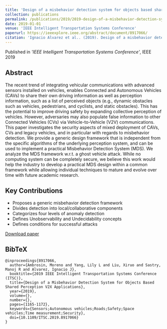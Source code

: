 ```yaml
---
title: 'Design of a misbehavior detection system for objects based shared perception V2X applications'
collection: publications
permalink: /publications/2019/2019-design-of-a-misbehavior-detection-system-for-objec
date: 2019-01-01
venue: 'IEEE Intelligent Transportation Systems Conference'
paperurl: https://ieeexplore.ieee.org/abstract/document/8917066/
citation: 'Ignacio Alvarez et al.. (2019). Design of a misbehavior detection system for objects based shared perception V2X applications. IEEE Intelligent Transportation Systems Conference.'
---
```


Published in *'IEEE Intelligent Transportation Systems Conference'*, IEEE 2019

## Abstract

The recent trend of integrating vehicular communications with advanced sensors installed on vehicles, enables Connected and Autonomous Vehicles (CAVs) to share their own driving information as well as perception information, such as a list of perceived objects (e.g., dynamic obstacles such as vehicles, pedestrians, and cyclists, and static obstacles). This has the potential to improve driving safety by expanding collective perception of vehicles. However, adversaries may also populate false information to other Connected Vehicles (CVs) via Vehicle-to-Vehicle (V2V) communications. This paper investigates the security aspects of mixed deployment of CAVs, CVs and legacy vehicles, and in particular with regards to misbehavior detection. We provide a generic design framework that is independent from the specific algorithms of the underlying perception system, and can be used to implement a practical Misbehavior Detection System (MDS). We analyze the MDS framework w.r.t. a ghost vehicle attack. While no computing system can be completely secure, we believe this work would help the industry to develop a practical MDS design within a common framework while allowing individual techniques to mature and evolve over time with future academic research.

## Key Contributions

* Proposes a generic misbehavior detection framework
* Divides detection into local/collaborative components
* Categorizes four levels of anomaly detection
* Defines Unobservability and Undecidability concepts
* Defines conditions for successful attacks

[Download paper](https://ieeexplore.ieee.org/abstract/document/8917066/)

## BibTeX

```
@inproceedings{8917066,
  author={Ambrosin, Moreno and Yang, Lily L and Liu, Xiruo and Sastry, Manoj R and Alvarez, Ignacio J},
  booktitle={2019 IEEE Intelligent Transportation Systems Conference (ITSC)}, 
  title={Design of a Misbehavior Detection System for Objects Based Shared Perception V2X Applications}, 
  year={2019},
  volume={},
  number={},
  pages={1165-1172},
  keywords={Sensors;Autonomous vehicles;Roads;Safety;Space vehicles;Time measurement;Security},
  doi={10.1109/ITSC.2019.8917066}
}
```